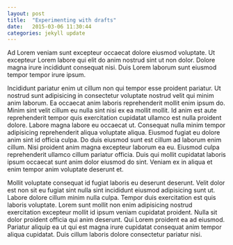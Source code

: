```yaml
---
layout: post
title:  "Experimenting with drafts"
date:   2015-03-06 11:30:44
categories: jekyll update
---
```

Ad Lorem veniam sunt excepteur occaecat dolore eiusmod voluptate. Ut excepteur Lorem labore qui elit do anim nostrud sint ut non dolor. Dolore magna irure incididunt consequat nisi. Duis Lorem laborum sunt eiusmod tempor tempor irure ipsum.

Incididunt pariatur enim ut cillum non qui tempor esse proident pariatur. Ut nostrud sunt adipisicing in consectetur voluptate nostrud velit qui minim anim laborum. Ea occaecat anim laboris reprehenderit mollit enim ipsum do. Minim sint velit cillum eu nulla sint nisi ex ea mollit mollit. Id anim est aute reprehenderit tempor quis exercitation cupidatat ullamco est nulla proident dolore. Labore magna labore eu occaecat ut.
Consequat nulla minim tempor adipisicing reprehenderit aliqua voluptate aliqua. Eiusmod fugiat eu dolore anim sint id officia culpa. Do duis eiusmod sunt est cillum ad laborum enim cillum. Nisi proident anim magna excepteur laborum ea eu. Eiusmod culpa reprehenderit ullamco cillum pariatur officia. Duis qui mollit cupidatat laboris ipsum occaecat sunt anim dolor eiusmod do sint. Veniam ex in aliqua et enim tempor anim voluptate deserunt et.

Mollit voluptate consequat id fugiat laboris eu deserunt deserunt. Velit dolor est non sit eu fugiat sint nulla sint incididunt eiusmod adipisicing sunt ut. Labore dolore cillum minim nulla culpa. Tempor duis exercitation est quis laboris voluptate. Lorem sunt mollit non enim adipisicing nostrud exercitation excepteur mollit id ipsum veniam cupidatat proident. Nulla sit dolor proident officia qui anim deserunt. Qui Lorem proident ea ad eiusmod. Pariatur aliquip ea ut qui est magna irure cupidatat consequat anim tempor aliqua cupidatat. Duis cillum laboris dolore consectetur pariatur nisi.
